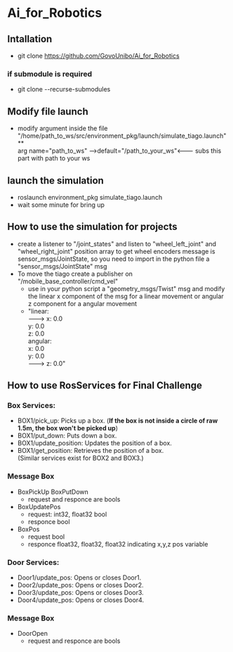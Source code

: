 # Ai_for_Robotics
## Intallation
 -  git clone https://github.com/GovoUnibo/Ai_for_Robotics
### if submodule is required
- git clone --recurse-submodules _<url>_
## Modify file launch
 -  modify argument inside the file "/home/path_to_ws/src/environment_pkg/launch/simulate_tiago.launch"  **  
   arg name="path_to_ws" -->default="/path_to_your_ws"<--- subs this part with path to your ws
## launch the simulation
  - roslaunch environment_pkg simulate_tiago.launch
  - wait some minute for bring up

## How to use the simulation for projects
 - create a listener to "/joint_states" and listen to "wheel_left_joint" and "wheel_right_joint" position array to get wheel encoders
   message is sensor_msgs/JointState, so you need to import in the python file a "sensor_msgs/JointState" msg
 - To move the tiago create a publisher on "/mobile_base_controller/cmd_vel"
    - use in your python script a "geometry_msgs/Twist" msg and modify the linear x component of the msg for a linear movement or angular z component for a angular movement
    - "linear:  
       ---> x: 0.0  
       y: 0.0  
       z: 0.0  
     angular:  
       x: 0.0  
       y: 0.0  
       ---> z: 0.0"

## How to use RosServices for Final Challenge

### Box Services:
- BOX1/pick_up: Picks up a box. (__If the box is not inside a circle of raw 1.5m, the box won't be picked up__)
- BOX1/put_down: Puts down a box.
- BOX1/update_position: Updates the position of a box.
- BOX1/get_position: Retrieves the position of a box.  
(Similar services exist for BOX2 and BOX3.)
### Message Box
 - BoxPickUp BoxPutDown
   - request and responce are bools
 - BoxUpdatePos
   - request: int32, float32 bool
   - responce bool
 - BoxPos
   - request bool
   - responce float32, float32, float32 indicating x,y,z pos variable 
### Door Services:
- Door1/update_pos: Opens or closes Door1.
- Door2/update_pos: Opens or closes Door2.
- Door3/update_pos: Opens or closes Door3.
- Door4/update_pos: Opens or closes Door4.
### Message Box
 - DoorOpen
    - request and responce are bools